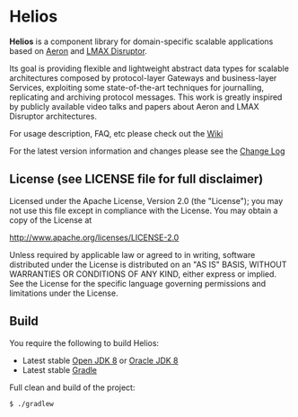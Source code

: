 # Helios
**Helios** is a component library for domain-specific scalable applications based on [Aeron](https://github.com/real-logic/Aeron) and [LMAX Disruptor](https://github.com/LMAX-Exchange/disruptor).

Its goal is providing flexible and lightweight abstract data types for scalable architectures composed by protocol-layer Gateways and business-layer Services, exploiting some state-of-the-art techniques for journalling, replicating and archiving protocol messages. This work is greatly inspired by publicly available video talks and papers about Aeron and LMAX Disruptor architectures.

For usage description, FAQ, etc please check out the [Wiki](https://github.com/canepat/Helios/wiki)

For the latest version information and changes please see the [Change Log](https://github.com/canepat/Helios/wiki/Change-Log)

License (see LICENSE file for full disclaimer)
----------------------------------------------

Licensed under the Apache License, Version 2.0 (the "License"); you may not use this file except in compliance with the License. You may obtain a copy of the License at

http://www.apache.org/licenses/LICENSE-2.0

Unless required by applicable law or agreed to in writing, software distributed under the License is distributed on an "AS IS" BASIS, WITHOUT WARRANTIES OR CONDITIONS OF ANY KIND, either express or implied. See the License for the specific language governing permissions and limitations under the License.


Build
-----

You require the following to build Helios:

* Latest stable [Open JDK 8](http://openjdk.java.net/projects/jdk8/) or [Oracle JDK 8](http://www.oracle.com/technetwork/java/)
* Latest stable [Gradle](http://gradle.org/getting-started-gradle-java/)

Full clean and build of the project:

    $ ./gradlew
    

